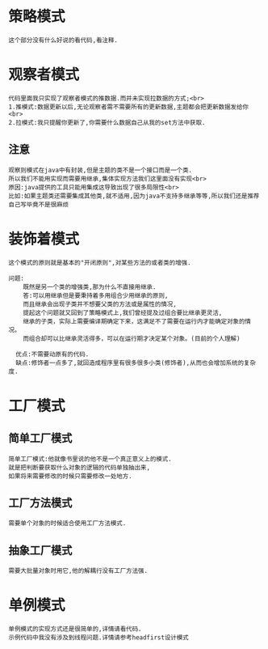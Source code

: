 # 策略模式
    这个部分没有什么好说的看代码,看注释.
# 观察者模式

    代码里面我只实现了观察者模式的推数据.而并未实现拉数据的方式;<br>
    1.推模式:数据更新以后,无论观察者需不需要所有的更新数据,主题都会把更新数据发给你<br>
    2.拉模式:我只提醒你更新了,你需要什么数据自己从我的set方法中获取.

## 注意

    观察则模式在java中有封装,但是主题的类不是一个接口而是一个类.
    所以我们不能用实现而需要用继承,集体实现方法我们这里面没有实现<br>
    原因:java提供的工具只能用集成这导致出现了很多局限性<br>
    比如:如果主题类还需要集成其他类,就不适用,因为java不支持多继承等等,所以我们还是推荐自己写毕竟不是很麻烦

# 装饰着模式
    这个模式的原则就是基本的"开闭原则",对某些方法的或者类的增强.
    
    问题:
        既然是另一个类的增强类,那为什么不直接用继承.
        答:可以用继承但是要秉持着多用组合少用继承的原则,
        而且继承会出现子类并不想要父类的方法或是属性的情况,
        提起这个问题就又回到了策略模式上,我们曾经提及过组合要比继承更灵活,
        继承的子类，实际上需要编译期确定下来，这满足不了需要在运行内才能确定对象的情况。
        而组合却可以比继承灵活得多，可以在运行期才决定某个对象。(目前的个人理解)
      
      优点:不需要动原有的代码.
      缺点:修饰者一点多了,就回造成程序里有很多很多小类(修饰者),从而也会增加系统的复杂度.
 
# 工厂模式
## 简单工厂模式
    简单工厂模式:他就像书里说的他不是一个真正意义上的模式.
    就是把判断要获取什么对象的逻辑的代码单独抽出来,
    如果将来需要修改的时候只需要修改一处地方.
## 工厂方法模式
    需要单个对象的时候适合使用工厂方法模式.
## 抽象工厂模式
    需要大批量对象时用它,他的解耦行没有工厂方法强.
# 单例模式
    单例模式的实现方式还是很简单的,详情请看代码.
    示例代码中我没有涉及到线程问题.详情请参考headfirst设计模式